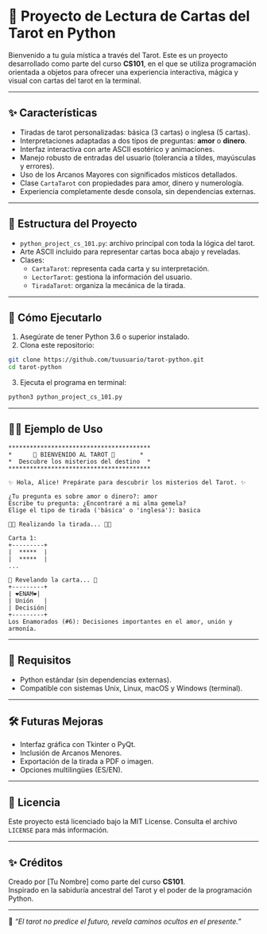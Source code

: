 # 🔮 Proyecto de Lectura de Cartas del Tarot en Python

Bienvenido a tu guía mística a través del Tarot. Este es un proyecto desarrollado como parte del curso **CS101**, en el que se utiliza programación orientada a objetos para ofrecer una experiencia interactiva, mágica y visual con cartas del tarot en la terminal.

---

## ✨ Características

- Tiradas de tarot personalizadas: básica (3 cartas) o inglesa (5 cartas).
- Interpretaciones adaptadas a dos tipos de preguntas: **amor** o **dinero**.
- Interfaz interactiva con arte ASCII esotérico y animaciones.
- Manejo robusto de entradas del usuario (tolerancia a tildes, mayúsculas y errores).
- Uso de los Arcanos Mayores con significados místicos detallados.
- Clase `CartaTarot` con propiedades para amor, dinero y numerología.
- Experiencia completamente desde consola, sin dependencias externas.

---

## 📁 Estructura del Proyecto

- `python_project_cs_101.py`: archivo principal con toda la lógica del tarot.
- Arte ASCII incluido para representar cartas boca abajo y reveladas.
- Clases:
  - `CartaTarot`: representa cada carta y su interpretación.
  - `LectorTarot`: gestiona la información del usuario.
  - `TiradaTarot`: organiza la mecánica de la tirada.

---

## 🚀 Cómo Ejecutarlo

1. Asegúrate de tener Python 3.6 o superior instalado.
2. Clona este repositorio:

```bash
git clone https://github.com/tuusuario/tarot-python.git
cd tarot-python
```

3. Ejecuta el programa en terminal:

```bash
python3 python_project_cs_101.py
```

---

## 🧙‍♂️ Ejemplo de Uso

```
****************************************
*      🔮 BIENVENIDO AL TAROT 🔮       *
*  Descubre los misterios del destino  *
****************************************

✨ Hola, Alice! Prepárate para descubrir los misterios del Tarot. ✨

¿Tu pregunta es sobre amor o dinero?: amor
Escribe tu pregunta: ¿Encontraré a mi alma gemela?
Elige el tipo de tirada ('básica' o 'inglesa'): basica

🌙🌟 Realizando la tirada... 🌟🌙

Carta 1:
+---------+
|  *****  |
|  *****  |
...

🔮 Revelando la carta... 🔮
+---------+
| ❤️ENAM❤️|
| Unión   |
| Decisión|
+---------+
Los Enamorados (#6): Decisiones importantes en el amor, unión y armonía.
```

---

## 📌 Requisitos

- Python estándar (sin dependencias externas).
- Compatible con sistemas Unix, Linux, macOS y Windows (terminal).

---

## 🛠️ Futuras Mejoras

- Interfaz gráfica con Tkinter o PyQt.
- Inclusión de Arcanos Menores.
- Exportación de la tirada a PDF o imagen.
- Opciones multilingües (ES/EN).

---

## 📜 Licencia

Este proyecto está licenciado bajo la MIT License. Consulta el archivo `LICENSE` para más información.

---

## ✨ Créditos

Creado por [Tu Nombre] como parte del curso **CS101**.  
Inspirado en la sabiduría ancestral del Tarot y el poder de la programación Python.

---

🔮 _“El tarot no predice el futuro, revela caminos ocultos en el presente.”_
